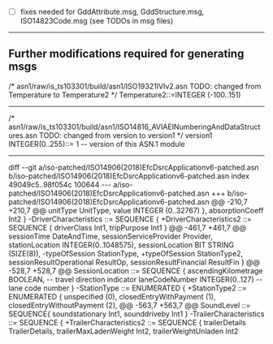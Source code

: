 - [ ] fixes needed for GddAttribute.msg, GddStructure.msg, ISO14823Code.msg (see TODOs in msg files)


---------------------------------------------------
Further modifications required for generating msgs
---------------------------------------------------

/*
asn1/raw/is_ts103301/build/asn1/ISO19321IVIv2.asn
TODO: changed from Temperature to Temperature2
*/
Temperature2::=INTEGER (-100..151)

---------------------------------------------------

/*
asn1/raw/is_ts103301/build/asn1/ISO14816_AVIAEINumberingAndDataStructures.asn
TODO: changed from version to version1
*/
version1 INTEGER(0..255)::= 1 -- version of this ASN.1 module

---------------------------------------------------

diff --git a/iso-patched/ISO14906(2018)EfcDsrcApplicationv6-patched.asn b/iso-patched/ISO14906(2018)EfcDsrcApplicationv6-patched.asn
index 49049c5..98f054c 100644
--- a/iso-patched/ISO14906(2018)EfcDsrcApplicationv6-patched.asn
+++ b/iso-patched/ISO14906(2018)EfcDsrcApplicationv6-patched.asn
@@ -210,7 +210,7 @@ unitType UnitType,
 value INTEGER (0..32767)
 },
 absorptionCoeff Int2 }
-DriverCharacteristics ::= SEQUENCE {
+DriverCharacteristics2 ::= SEQUENCE {
 driverClass Int1,
 tripPurpose Int1
 }
@@ -461,7 +461,7 @@ sessionTime DateAndTime,
 sessionServiceProvider Provider,
 stationLocation INTEGER(0..1048575),
 sessionLocation BIT STRING (SIZE(8)),
-typeOfSession StationType,
+typeOfSession StationType2,
 sessionResultOperational ResultOp,
 sessionResultFinancial ResultFin
 }
@@ -528,7 +528,7 @@ SessionLocation ::= SEQUENCE {
 ascendingKilometrage BOOLEAN, -- travel direction indicator
 laneCodeNumber INTEGER(0..127) -- lane code number
 }
-StationType ::= ENUMERATED {
+StationType2 ::= ENUMERATED {
 unspecified (0),
 closedEntryWithPayment (1),
 closedEntryWithoutPayment (2),
@@ -563,7 +563,7 @@ SoundLevel ::= SEQUENCE{
 soundstationary Int1,
 sounddriveby Int1
 }
-TrailerCharacteristics ::= SEQUENCE {
+TrailerCharacteristics2 ::= SEQUENCE {
 trailerDetails TrailerDetails,
 trailerMaxLadenWeight Int2,
 trailerWeightUnladen Int2